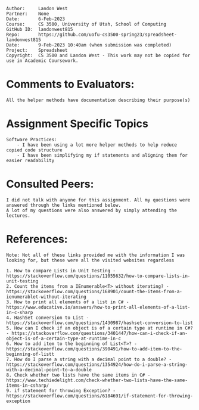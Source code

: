 ﻿```
Author:     Landon West
Partner:    None
Date:       6-Feb-2023
Course:     CS 3500, University of Utah, School of Computing
GitHub ID:  landonwest815
Repo:       https://github.com/uofu-cs3500-spring23/spreadsheet-landonwest815
Date:       9-Feb-2023 10:40am (when submission was completed) 
Project:    Spreadsheet
Copyright:  CS 3500 and Landon West - This work may not be copied for use in Academic Coursework.
```

# Comments to Evaluators:

    All the helper methods have documentation describing their purpose(s)

# Assignment Specific Topics

    Software Practices:
        - I have been using a lot more helper methods to help reduce copied code structure
        - I have been simplifying my if statements and aligning them for easier readability

# Consulted Peers:

    I did not talk with anyone for this assignment. All my questions were answered through the links mentioned below.
    A lot of my questions were also answered by simply attending the lectures.

# References:

    Note: Not all of these links provided me with the information I was looking for, but these were all the visited websites regardless

    1. How to compare Lists in Unit Testing - https://stackoverflow.com/questions/11055632/how-to-compare-lists-in-unit-testing
    2. Count the items from a IEnumerable<T> without iterating? - https://stackoverflow.com/questions/168901/count-the-items-from-a-ienumerablet-without-iterating
    3. How to print all elements of a list in C# - https://www.educative.io/answers/how-to-print-all-elements-of-a-list-in-c-sharp
    4. HashSet conversion to List - https://stackoverflow.com/questions/1430987/hashset-conversion-to-list
    5. How can I check if an object is of a certain type at runtime in C#? - https://stackoverflow.com/questions/3401447/how-can-i-check-if-an-object-is-of-a-certain-type-at-runtime-in-c
    6. How to add item to the beginning of List<T>? - https://stackoverflow.com/questions/390491/how-to-add-item-to-the-beginning-of-listt
    7. How do I parse a string with a decimal point to a double? - https://stackoverflow.com/questions/1354924/how-do-i-parse-a-string-with-a-decimal-point-to-a-double
    8. Check whether two lists have the same items in C# - https://www.techiedelight.com/check-whether-two-lists-have-the-same-items-in-csharp/
    9. if statement for throwing Exception? - https://stackoverflow.com/questions/6184691/if-statement-for-throwing-exception